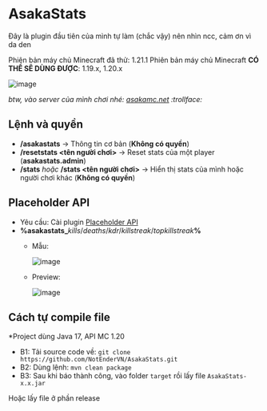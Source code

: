 # AsakaStats
Đây là plugin đầu tiên của mình tự làm (chắc vậy) nên nhìn ncc, cảm ơn vì da den

Phiên bản máy chủ Minecraft đã thử: 1.21.1
Phiên bản máy chủ Minecraft __CÓ THỂ SẼ DÙNG ĐƯỢC__: 1.19.x, 1.20.x

![image](https://github.com/user-attachments/assets/4b99af92-23f5-44c7-ada7-0f9cf5bdf659)

*btw, vào server của mình chơi nhé: [asakamc.net](https://asakamc.net/) :trollface:*

## Lệnh và quyền
- **/asakastats** -> Thông tin cơ bản (**Không có quyền**)
- **/resetstats <tên người chơi>** -> Reset stats của một player (**asakastats.admin**)
- **/stats** *hoặc* **/stats <tên người chơi>** -> Hiển thị stats của mình hoặc người chơi khác (**Không có quyền**)

## Placeholder API
- Yêu cầu: Cài plugin [Placeholder API](https://www.spigotmc.org/resources/placeholderapi.6245/)
- **%asakastats_**_kills_/_deaths_/_kdr_/_killstreak_/_topkillstreak_**%**
  + Mẫu:

    ![image](https://github.com/user-attachments/assets/54c975ea-6f1f-4e86-bf53-b7313dd9045c)
  + Preview:

    ![image](https://github.com/user-attachments/assets/6ab401be-c985-46bc-bf00-103692957724)



## Cách tự compile file
*Project dùng Java 17, API MC 1.20
- B1: Tải source code về: `git clone https://github.com/NotEnderVN/AsakaStats.git`
- B2: Dùng lệnh: `mvn clean package`
- B3: Sau khi báo thành công, vào folder `target` rồi lấy file `AsakaStats-x.x.jar`

Hoặc lấy file ở phần release
